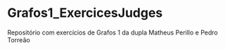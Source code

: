 # Grafos1_ExercicesJudges
Repositório com exercícios de Grafos 1 da dupla Matheus Perillo e Pedro Torreão
